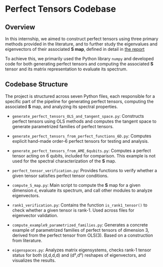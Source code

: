 # Perfect Tensors Codebase

## Overview

In this internship, we aimed to construct perfect tensors using three primary methods provided in the literature, and to further study the eigenvalues and eigenvectors of their associated **S map**, defined in detail in 
[the report](https://drive.google.com/file/d/1qodE1it6GLlKd_jYreUF_AvZXPjbzKH0/view?usp=sharing)

To achieve this, we primarily used the Python library `numpy` and developed code for both generating perfect tensors and computing the associated **S** tensor and its matrix representation to evaluate its spectrum.

## Codebase Structure

The project is structured across seven Python files, each responsible for a specific part of the pipeline for generating perfect tensors, computing the associated **S** map, and analyzing its spectral properties.

- `generate_perfect_tensors_OLS_and_tangent_space.py`: Constructs perfect tensors using OLS methods and computes the tangent space to generate parametrized families of perfect tensors.

- `generate_perfect_tensors_from_perfect_functions_6D.py`: Computes explicit hand-made order-6 perfect tensors for testing and analysis.

- `generate_perfect_tensors_from_AME_6qubits.py`: Computes a perfect tensor acting on 6 qubits, included for comparison. This example is not used for the spectral characterization of the **S** map.

- `perfect_tensor_verification.py`: Provides functions to verify whether a given tensor satisfies perfect tensor conditions.

- `compute_S_map.py`: Main script to compute the **S** map for a given dimension `d`, evaluate its spectrum, and call other modules to analyze eigenvectors.

- `rank1_verification.py`: Contains the function `is_rank1_tensor()` to check whether a given tensor is rank-1. Used across files for eigenvector validation.

- `compute_example9_parametrized_families.py`: Generates a concrete example of parametrized families of perfect tensors of dimension 3, derived from the perfect tensor from OLS(3). Based on a construction from literature.

- `eigenspaces.py`: Analyzes matrix eigensystems, checks rank-1 tensor status for both (d,d,d,d) and (d²,d²) reshapes of eigenvectors, and visualizes the results.

